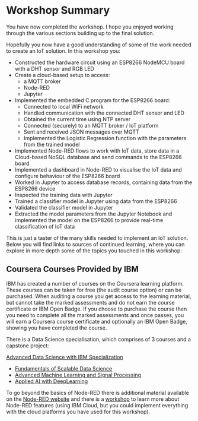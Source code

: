 # Workshop Summary

You have now completed the workshop. I hope you enjoyed working through the various sections building up to the final solution.

Hopefully you now have a good understanding of some of the work needed to create an IoT solution. In this workshop you:

- Constructed the hardware circuit using an ESP8266 NodeMCU board with a DHT sensor and RGB LED
- Create a cloud-based setup to access:
  - a MQTT broker
  - Node-RED 
  - Jupyter
- Implemented the embedded C program for the ESP8266 board:
  - Connected to local WiFi network
  - Handled communication with the connected DHT sensor and LED
  - Obtained the current time using NTP server
  - Connected (securely) to an MQTT broker / IoT platform
  - Sent and received JSON messages over MQTT
  - Implemented the Logistic Regression function with the parameters from the trained model 
- Implemented Node-RED flows to work with IoT data, store data in a Cloud-based NoSQL database and send commands to the ESP8266 board
- Implemented a dashboard in Node-RED to visualise the IoT data and configure behaviour of the ESP8266 board
- Worked in Jupyter to access database records, containing data from the ESP8266 device
- Inspected the training data with Jupyter
- Trained a classifier model in Jupyter using data from the ESP8266
- Validated the classifier model in Jupyter
- Extracted the model parameters from the Jupyter Notebook and implemented the model on the ESP8266 to provide real-time classification of IoT data

This is just a taster of the many skills needed to implement an IoT solution. Below you will find links to sources of continued learning, where you can explore in more depth some of the topics you touched in this workshop:

## Coursera Courses Provided by IBM

IBM has created a number of courses on the Coursera learning platform. These courses can be taken for free (the audit course option) or can be purchased. When auditing a course you get access to the learning material, but cannot take the marked assessments and do not earn the course certificate or IBM Open Badge. If you choose to purchase the course then you need to complete all the marked assessments and once passes, you will earn a Coursera course certificate and optionally an IBM Open Badge, showing you have completed the course.  
  
There is a Data Science specialisation, which comprises of 3 courses and a capstone project:

[Advanced Data Science with IBM Specialization](https://www.coursera.org/specializations/advanced-data-science-ibm)

- [Fundamentals of Scalable Data Science](https://www.coursera.org/learn/ds)
- [Advanced Machine Learning and Signal Processing](https://www.coursera.org/learn/advanced-machine-learning-signal-processing)
- [Applied AI with DeepLearning](https://www.coursera.org/learn/ai)

To go beyond the basics of Node-RED there is additional material available on the [Node-RED website](https://nodered.org) and there is a [workshop](https://github.com/binnes/moreNodeRedWorkshop) to learn more about Node-RED features (using IBM Cloud, but you could implement everything with the cloud platforms you have used for this workshop).
